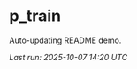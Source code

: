 # p_train

Auto-updating README demo.

<!--START_SECTION:status-->
_Last run: 2025-10-07 14:20 UTC_
<!--END_SECTION:status-->








































































































































































































































































































































































































































































































































































































































































































































































































































































































































































































































































































































